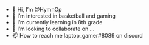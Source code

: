 - 👋 Hi, I’m @HymnOp
- 👀 I’m interested in basketball and gaming
- 🌱 I’m currently learning in 8th grade
- 💞️ I’m looking to collaborate on ...
- 📫 How to reach me laptop_gamer#8089 on discord

<!---
HymnOp/HymnOp is a ✨ special ✨ repository because its `README.md` (this file) appears on your GitHub profile.
You can click the Preview link to take a look at your changes.
--->

